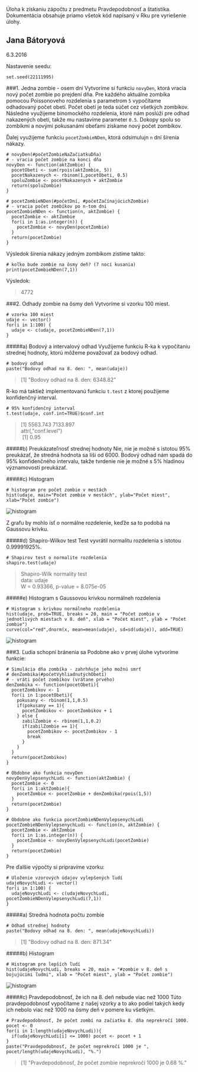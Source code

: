 Úloha k získaniu zápočtu z predmetu Pravdepodobnosť a štatistika. 
Dokumentácia obsahuje priamo všetok kód napísaný v Rku pre vyriešenie úlohy.

## Jana Bátoryová
6.3.2016

Nastavenie seedu:
```
set.seed(22111995)
```

###1. Jedna zombie - osem dní
Vytvoríme si funkciu ```novyDen```, ktorá vracia nový počet zombie po prejdení dňa.
Pre každého aktuálne zombíka pomocou Poissonoveho rozdelenia s parametrom ```5``` vypočítame 
odhadovaný počet obetí. Počet obetí je teda súčet cez všetkých zombíkov. 
Následne využijeme binomockého rozdelenia, ktoré nám poslúži pre odhad nakazených obetí, 
takže mu nastavíme parameter ```0.5```. Dokopy spolu so zombíkmi a novými pokusanámi obeťami 
získame nový počet zombíkov. 

Ďalej využijeme funkciu ```pocetZombieNDen```, ktorá odsimulujn ```n``` dní šírenia nákazy.

```
# novyDen(#početZombieNaZačiatkuDňa)
# - vracia počet zombie na konci dňa
novyDen <- function(aktZombie) {
  pocetObeti <- sum(rpois(aktZombie, 5))
  pocetNakazenych <- rbinom(1,pocetObeti, 0.5)
  spoluZombie <- pocetNakazenych + aktZombie
  return(spoluZombie)
}

# pocetZombieNDen(#početDní, #početZačínajúcichZombie)
# - vracia počet zombíkov po n-tom dni
pocetZombieNDen <- function(n, aktZombie) {
  pocetZombie <- aktZombie
  for(i in 1:as.integer(n)) {
    pocetZombie <- novyDen(pocetZombie)
  }
  return(pocetZombie)
}
```

Výsledok šírenia nákazy jedným zombíkom zistíme takto:
```
# koľko bude zombie na ôsmy deň? (7 nocí kusania)
print(pocetZombieNDen(7,1))
```
Výsledok: 
>4772

###2. Odhady zombie na ôsmy deň
Vytvoríme si vzorku 100 miest.
```
# vzorka 100 miest
udaje <- vector()
for(i in 1:100) {
  udaje <- c(udaje, pocetZombieNDen(7,1))
}
```
#####a) Bodový a intervalový odhad
Využijeme funkciu R-ka k vypočítaniu strednej hodnoty, ktorú môžeme považovať za bodový odhad.
```
# bodový odhad
paste("Bodovy odhad na 8. den: ", mean(udaje))
```
> [1] "Bodovy odhad na 8. den:  6348.82"

R-ko má taktiež implementovanú funkciu ```t.test``` z ktorej použijeme konfidenčný interval.
```
# 95% konfidenčný interval
t.test(udaje, conf.int=TRUE)$conf.int
```
> [1] 5563.743 7133.897  
> attr(,"conf.level")  
> [1] 0.95  

#####b) Preukázateľnosť strednej hodnoty
Nie, nie je možné s istotou 95% preukázať, že stredná hodnota sa líši od 6000. Bodový odhad nám spadá do 95% konfidenčného intervalu, takže tvrdenie nie je možné s 5% hladinou významovosti preukázať.

#####c) Histogram
```
# histogram pre počet zombie v mestách
hist(udaje, main="Počet zombie v mestách", ylab="Počet miest", xlab="Počet zombie")
```
![histogram](http://atrey.karlin.mff.cuni.cz/~jankasvk/myself/hist1.png)

Z grafu by mohlo ísť o normálne rozdelenie, keďže sa to podobá na Gaussovu krivku.

#####d) Shapiro-Wilkov test
Test vyvrátil normalitu rozdelenia s istotou 0.99991925%.
```
# Shapirov test o normalite rozdelenia
shapiro.test(udaje)
```
> Shapiro-Wilk normality test  
> data:  udaje  
> W = 0.93366, p-value = 8.075e-05

#####e) Histogram s Gaussovou krivkou normálneh rozdelenia
```
# Histogram s krivkou normálneho rozdelenia
hist(udaje, prob=TRUE, breaks = 20, main = "Počet zombie v jednotlivých miestach v 8. deň", xlab = "Počet miest", ylab = "Počet zombie")
curve(col="red",dnorm(x, mean=mean(udaje), sd=sd(udaje)), add=TRUE)
```
![histogram](http://atrey.karlin.mff.cuni.cz/~jankasvk/myself/hist2.png)

###3. Ľudia schopní bránenia sa
Podobne ako v prvej úlohe vytvoríme funkcie:

```
# Simulácia dňa zombíka - zahrhňuje jeho možnú smrť
# denZombika(#početVyhliadnutýchObetí)
# - vráti počet zombíkov (vrátane prvého)
denZombika <- function(pocetObeti){
  pocetZombikov <- 1
  for(i in 1:pocetObeti){
    pokusany <- rbinom(1,1,0.5)
    if(pokusany == 1){
      pocetZombikov <- pocetZombikov + 1
    } else {
      zabilZombie <- rbinom(1,1,0.2)
      if(zabilZombie == 1){
        pocetZombikov <- pocetZombikov - 1
        break
      }
    }
  }
  return(pocetZombikov)
}

# Obdobne ako funkcia novyDen
novyDenVylepsenychLudi <- function(aktZombie) {
  pocetZombie <- 0
  for(i in 1:aktZombie){
    pocetZombie <- pocetZombie + denZombika(rpois(1,5))
  }
  return(pocetZombie)
}

# Obdobne ako funkcia pocetZombieNDenVylepsenychLudi
pocetZombieNDenVylepsenychLudi <- function(n, aktZombie) {
  pocetZombie <- aktZombie
  for(i in 1:as.integer(n)) {
    pocetZombie <- novyDenVylepsenychLudi(pocetZombie)
  }
  return(pocetZombie)
}

```

Pre ďalšie výpočty si pripravíme vzorku:
```
# Uloženie vzorových údajov vylepšených ľudí
udajeNovychLudi <- vector()
for(i in 1:100) {
  udajeNovychLudi <- c(udajeNovychLudi, pocetZombieNDenVylepsenychLudi(7,1))
}
```

#####a) Stredná hodnota počtu zombie
```
# Odhad strednej hodnoty
paste("Bodovy odhad na 8. den: ", mean(udajeNovychLudi))
```
> [1] "Bodovy odhad na 8. den:  871.34"

#####b) Histogram
```
# Histogram pre lepších ľudí
hist(udajeNovychLudi, breaks = 20, main = "#zombie v 8. deň s bojujúcimi ľudmi", xlab = "Počet miest", ylab = "Počet zombie")
```
![histogram](http://atrey.karlin.mff.cuni.cz/~jankasvk/myself/hist3.png)

#####c) Pravdepodobnosť, že ich na 8. deň nebude viac než 1000
Túto pravdepodobnosť vypočítame z našej vzorky a to ako podiel takých kedy ich nebolo viac než 1000 na ôsmy deň v pomere ku všetkým.
```
# Pravdepodobnosť, že počet zombí na začiatku 8. dňa neprekročí 1000.
pocet <- 0
for(i in 1:length(udajeNovychLudi)){
  if(udajeNovychLudi[i] <= 1000) pocet <- pocet + 1
}
paste("Pravdepodobnosť, že počet neprekročí 1000 je ", pocet/length(udajeNovychLudi), "%.")
```
> [1] "Pravdepodobnosť, že počet zombie neprekročí 1000 je 0.68 %."
